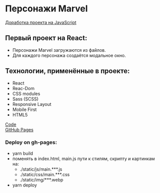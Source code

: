 # Персонажи Marvel

[Доработка проекта на JavaScript](https://...)

## Первый проект на React:

- Персонажи Marvel загружаются из файлов.
- Для каждого персонажа создаётся модальное окно.

## Технологии, применённые в проекте:

- React
- Reac-Dom
- CSS modules
- Sass (SCSS)
- Responsive Layout
- Mobile First
- HTML5

[Code](https://github.com/UglyGhoulChrist/marvel-react.git)  
[GitHub Pages](https://uglyghoulchrist.github.io/marvel-react/)  

### Deploy on gh-pages:

- yarn build
- поменять в index.html, main.js пути к стилям, скрипту и картинкам на:
    - ./static/js/main.***.js
    - ./static/css/main.***.css
    - ./static/img/***.webp
- yarn deploy